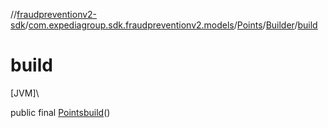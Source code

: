 //[fraudpreventionv2-sdk](../../../../index.md)/[com.expediagroup.sdk.fraudpreventionv2.models](../../index.md)/[Points](../index.md)/[Builder](index.md)/[build](build.md)

# build

[JVM]\

public final [Points](../index.md)[build](build.md)()
